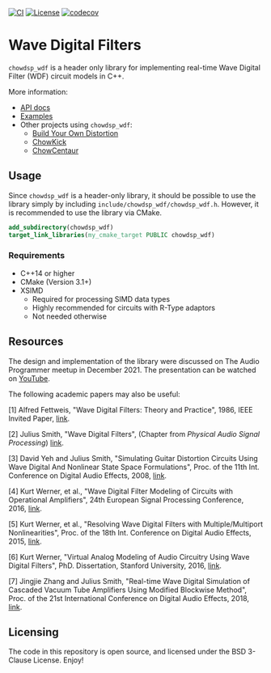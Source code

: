 [![CI](https://github.com/Chowdhury-DSP/chowdsp_wdf/actions/workflows/test.yml/badge.svg)](https://github.com/Chowdhury-DSP/chowdsp_wdf/actions/workflows/test.yml)
[![License](https://img.shields.io/badge/License-BSD-blue.svg)](https://opensource.org/licenses/BSD-3-Clause)
[![codecov](https://codecov.io/gh/Chowdhury-DSP/chowdsp_wdf/branch/main/graph/badge.svg?token=DR1OKVN2KJ)](https://codecov.io/gh/Chowdhury-DSP/chowdsp_wdf)

# Wave Digital Filters

`chowdsp_wdf` is a header only library for implementing real-time
Wave Digital Filter (WDF) circuit models in C++.

More information:
- [API docs](https://ccrma.stanford.edu/~jatin/chowdsp/chowdsp_wdf)
- [Examples](https://github.com/jatinchowdhury18/WaveDigitalFilters)
- Other projects using `chowdsp_wdf`:
  - [Build Your Own Distortion](https://github.com/Chowdhury-DSP/BYOD)
  - [ChowKick](https://github.com/Chowdhury-DSP/ChowKick)
  - [ChowCentaur](https://github.com/jatinchowdhury18/KlonCentaur)

## Usage

Since `chowdsp_wdf` is a header-only library, it should be possible to use the library
simply by including `include/chowdsp_wdf/chowdsp_wdf.h`. However, it is recommended to
use the library via CMake.

```cmake
add_subdirectory(chowdsp_wdf)
target_link_libraries(my_cmake_target PUBLIC chowdsp_wdf)
```

### Requirements
- C++14 or higher
- CMake (Version 3.1+)
- XSIMD
  - Required for processing SIMD data types
  - Highly recommended for circuits with R-Type adaptors
  - Not needed otherwise

## Resources

The design and implementation of the library were discussed on The Audio Programmer
meetup in December 2021. The presentation can be watched on [YouTube](https://www.youtube.com/watch?v=Auwf9z0k_7E&t=1s).

The following academic papers may also be useful:

[1] Alfred Fettweis, "Wave Digital Filters: Theory and Practice",
1986, IEEE Invited Paper,
[link](https://ieeexplore.ieee.org/stamp/stamp.jsp?arnumber=1457726).

[2] Julius Smith, "Wave Digital Filters", (Chapter from *Physical
Audio Signal Processing*) [link](https://ccrma.stanford.edu/~jos/pasp/Wave_Digital_Filters_I.html).

[3] David Yeh and Julius Smith, "Simulating Guitar Distortion Circuits
Using Wave Digital And Nonlinear State Space Formulations", Proc. of the
11th Int. Conference on Digital Audio Effects, 2008,
[link](http://legacy.spa.aalto.fi/dafx08/papers/dafx08_04.pdf).

[4] Kurt Werner, et al., "Wave Digital Filter Modeling of Circuits
with Operational Amplifiers", 24th European Signal Processing Conference,
2016, [link](https://www.eurasip.org/Proceedings/Eusipco/Eusipco2016/papers/1570255463.pdf).

[5] Kurt Werner, et al., "Resolving Wave Digital Filters with
Multiple/Multiport Nonlinearities", Proc. of the 18th Int. Conference
on Digital Audio Effects, 2015, [link](https://ccrma.stanford.edu/~jingjiez/portfolio/gtr-amp-sim/pdfs/Resolving%20Wave%20Digital%20Filters%20with%20MultipleMultiport%20Nonlinearities.pdf).

[6] Kurt Werner, "Virtual Analog Modeling of Audio Circuitry Using
Wave Digital Filters", PhD. Dissertation, Stanford University, 2016,
[link](https://stacks.stanford.edu/file/druid:jy057cz8322/KurtJamesWernerDissertation-augmented.pdf).

[7] Jingjie Zhang and Julius Smith, "Real-time Wave Digital Simulation
of Cascaded Vacuum Tube Amplifiers Using Modified Blockwise Method",
Proc. of the 21st International Conference on Digital Audio Effects,
2018, [link](https://www.dafx.de/paper-archive/2018/papers/DAFx2018_paper_25.pdf).

## Licensing

The code in this repository is open source, and licensed under the BSD 3-Clause License.
Enjoy!
